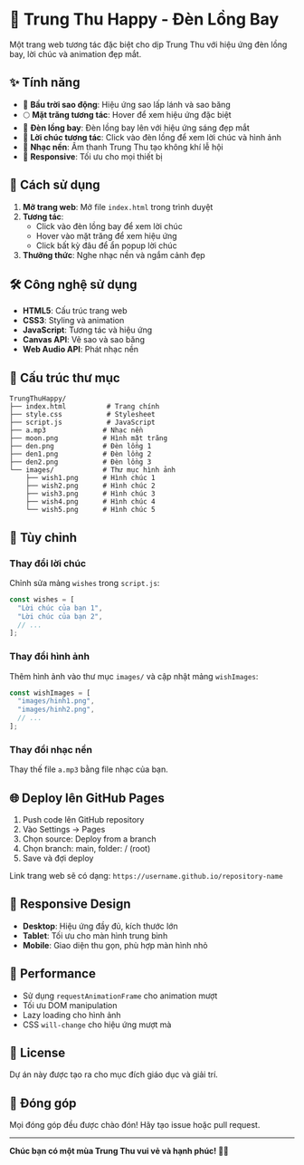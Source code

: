 # 🌙 Trung Thu Happy - Đèn Lồng Bay

Một trang web tương tác đặc biệt cho dịp Trung Thu với hiệu ứng đèn lồng bay, lời chúc và animation đẹp mắt.

## ✨ Tính năng

- 🌟 **Bầu trời sao động**: Hiệu ứng sao lấp lánh và sao băng
- 🌕 **Mặt trăng tương tác**: Hover để xem hiệu ứng đặc biệt
- 🏮 **Đèn lồng bay**: Đèn lồng bay lên với hiệu ứng sáng đẹp mắt
- 💬 **Lời chúc tương tác**: Click vào đèn lồng để xem lời chúc và hình ảnh
- 🎵 **Nhạc nền**: Âm thanh Trung Thu tạo không khí lễ hội
- 📱 **Responsive**: Tối ưu cho mọi thiết bị

## 🚀 Cách sử dụng

1. **Mở trang web**: Mở file `index.html` trong trình duyệt
2. **Tương tác**: 
   - Click vào đèn lồng bay để xem lời chúc
   - Hover vào mặt trăng để xem hiệu ứng
   - Click bất kỳ đâu để ẩn popup lời chúc
3. **Thưởng thức**: Nghe nhạc nền và ngắm cảnh đẹp

## 🛠️ Công nghệ sử dụng

- **HTML5**: Cấu trúc trang web
- **CSS3**: Styling và animation
- **JavaScript**: Tương tác và hiệu ứng
- **Canvas API**: Vẽ sao và sao băng
- **Web Audio API**: Phát nhạc nền

## 📁 Cấu trúc thư mục

```
TrungThuHappy/
├── index.html          # Trang chính
├── style.css           # Stylesheet
├── script.js           # JavaScript
├── a.mp3              # Nhạc nền
├── moon.png           # Hình mặt trăng
├── den.png            # Đèn lồng 1
├── den1.png           # Đèn lồng 2
├── den2.png           # Đèn lồng 3
└── images/            # Thư mục hình ảnh
    ├── wish1.png      # Hình chúc 1
    ├── wish2.png      # Hình chúc 2
    ├── wish3.png      # Hình chúc 3
    ├── wish4.png      # Hình chúc 4
    └── wish5.png      # Hình chúc 5
```

## 🎨 Tùy chỉnh

### Thay đổi lời chúc
Chỉnh sửa mảng `wishes` trong `script.js`:
```javascript
const wishes = [
  "Lời chúc của bạn 1",
  "Lời chúc của bạn 2",
  // ...
];
```

### Thay đổi hình ảnh
Thêm hình ảnh vào thư mục `images/` và cập nhật mảng `wishImages`:
```javascript
const wishImages = [
  "images/hinh1.png",
  "images/hinh2.png",
  // ...
];
```

### Thay đổi nhạc nền
Thay thế file `a.mp3` bằng file nhạc của bạn.

## 🌐 Deploy lên GitHub Pages

1. Push code lên GitHub repository
2. Vào Settings → Pages
3. Chọn source: Deploy from a branch
4. Chọn branch: main, folder: / (root)
5. Save và đợi deploy

Link trang web sẽ có dạng: `https://username.github.io/repository-name`

## 📱 Responsive Design

- **Desktop**: Hiệu ứng đầy đủ, kích thước lớn
- **Tablet**: Tối ưu cho màn hình trung bình
- **Mobile**: Giao diện thu gọn, phù hợp màn hình nhỏ

## 🎯 Performance

- Sử dụng `requestAnimationFrame` cho animation mượt
- Tối ưu DOM manipulation
- Lazy loading cho hình ảnh
- CSS `will-change` cho hiệu ứng mượt mà

## 📄 License

Dự án này được tạo ra cho mục đích giáo dục và giải trí.

## 🤝 Đóng góp

Mọi đóng góp đều được chào đón! Hãy tạo issue hoặc pull request.

---

**Chúc bạn có một mùa Trung Thu vui vẻ và hạnh phúc! 🌙✨**
